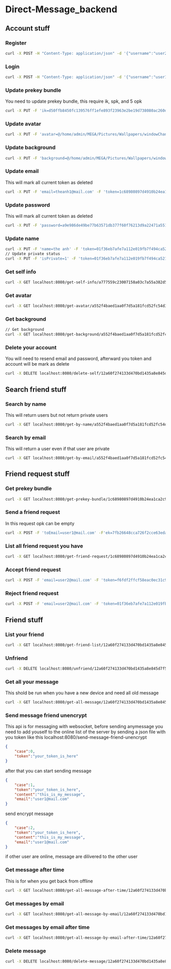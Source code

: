 # Direct-Message_backend
## Account stuff
### Register
``` bash
curl -X POST -H "Content-Type: application/json" -d '{"username":"user2@mail.com", "password":"6b86b273ff34fce19d6b804eff5a3f5747ada4eaa22f1d49c01e52ddb7875b4b"}' http://localhost:8080/register
```
### Login
``` bash
curl -X POST -H "Content-Type: application/json" -d '{"username":"user1@mail.com", "password":"6b86b273ff34fce19d6b804eff5a3f5747ada4eaa22f1d49c01e52ddb7875b4b"}' http://localhost:8080/login
```
### Update prekey bundle
You need to update prekey bundle, this require ik, spk, and 5 opk
``` bash
curl -X PUT -F 'ik=d50ffb8450fc139576ff1efe893f23963e2be19d738080ac260d0bd148933880' -F 'spk=d50ffb8450fc139576ff1efe893f23963e2be19d738080ac260d0bd148933881' -F 'opk=1762c5f8c4392877828e1473ae454ae663a05a3ef5ea962c89707f7a99a429d9,2782c5f8c4392877f28e1473ae454ae663a05a3ef5ea962c89707f7a99a429d9,2782c5f8c4392877f28e1473ae454ae663a05a3ef5ea962c89707f7a99a429d8,1762c5f8c4392877828e1473ae454ae663a05a3ef5ea962c89707f7a99a429d4,d779737d73332c2db9e7c709019a2626970a0f162b3fa4c0fe57b88fed1d9c82' -F 'token=01f36eb7afe7a112e019fb7f494ca5219aefb1668115d5e1a1494eb85d6ae36a' localhost:8080/update-prekey-bundle
```
### Update avatar
``` bash
curl -X PUT -F 'avatar=@/home/admin/MEGA/Pictures/Wallpapers/windowChan.jpg' -F 'token=1c68980897d4910b24ea1ca2c902d6dbefa7dffb09220833a5c0de0d6f2f28e8' localhost:8080/update-avatar
```
### Update background
``` bash
curl -X PUT -F 'background=@/home/admin/MEGA/Pictures/Wallpapers/windowChan.jpg' -F 'token=1c68980897d4910b24ea1ca2c902d6dbefa7dffb09220833a5c0de0d6f2f28e8' localhost:8080/update-background
```
### Update email
This will mark all current token as deleted
``` bash
curl -X PUT -F 'email=theanh1@mail.com' -F 'token=1c68980897d4910b24ea1ca2c902d6dbefa7dffb09220833a5c0de0d6f2f28e8' localhost:8080/update-email
```
### Update password
This will mark all current token as deleted
``` bash
curl -X PUT -F 'password=a9e986de49be77b63571db377f60f76213d9a22471a551a37adcd8a88f26f411' -F 'token=17e2ab217dadbb376170f5f264a76ca93fa39f821033490dc642b054aec51b25' localhost:8080/update-password
```
### Update name
``` bash
curl -X PUT -F 'name=the anh' -F 'token=01f36eb7afe7a112e019fb7f494ca5219aefb1668115d5e1a1494eb85d6ae36a' localhost:8080/update-name
// Update private status
curl -X PUT -F 'isPrivate=1' -F 'token=01f36eb7afe7a112e019fb7f494ca5219aefb1668115d5e1a1494eb85d6ae36a' localhost:8080/update-private-status
```
### Get self info
``` bash
curl -X GET localhost:8080/get-self-info/a777559c23007158a03c7a55a382d5906b8a758935af6a36c3244883708d5992
```
### Get avatar
``` bash
curl -X GET localhost:8080/get-avatar/a552f4baed1aa0f7d5a181fcd52fc54d3a60444bc4fef56e1b2c5fd8c74349eb/2.jpg --output 1.jpg
```
### Get background
``` bash
// Get background
curl -X GET localhost:8080/get-background/a552f4baed1aa0f7d5a181fcd52fc54d3a60444bc4fef56e1b2c5fd8c74349eb/2.jpg --output 1.jpg
```
### Delete your account
You will need to resend email and password, afterward you token and account will be mark as delete
``` bash
curl -X DELETE localhost:8080/delete-self/12a60f274133d470bd1435a8e845d7f501950452440018f110f85480670d20f9/user1@mail.com/6b86b273ff34fce19d6b804eff5a3f5747ada4eaa22f1d49c01e52ddb7875b4b
```
## Search friend stuff
### Search by name
This will return users but not return private users
``` bash
curl -X GET localhost:8080/get-by-name/a552f4baed1aa0f7d5a181fcd52fc54d3a60444bc4fef56e1b2c5fd8c74349eb/user/0
```
### Search by email
This will return a user even if that user are private
``` bash
curl -X GET localhost:8080/get-by-email/a552f4baed1aa0f7d5a181fcd52fc54d3a60444bc4fef56e1b2c5fd8c74349eb/user2@mail.com
```
## Friend request stuff
### Get prekey bundle
``` bash
curl -X GET localhost:8080/get-prekey-bundle/1c68980897d4910b24ea1ca2c902d6dbefa7dffb09220833a5c0de0d6f2f28e8/user1@mail.com
```
### Send a friend request
In this request opk can be empty
``` bash
curl -X POST -F 'toEmail=user1@mail.com' -F'ek=7fb26648cca726f2cce63eda8e92e220684d0200f08d7076a3a4beec121af720' -F 'opkUsed=1762c5f8c4392877828e1473ae454ae663a05a3ef5ea962c89707f7a99a429d4' -F 'token=00f857c72453676829967742fab2a8420542bce4ab14acaf551cd728bab64f12' localhost:8080/add-friend-request
```
### List all friend request you have
``` bash 
curl -X GET localhost:8080/get-friend-request/1c68980897d4910b24ea1ca2c902d6dbefa7dffb09220833a5c0de0d6f2f28e8
```
### Accept friend request
``` bash
curl -X POST -F 'email=user2@mail.com' -F 'token=f6fdf2ffcf58eac0ec31c97c99efec82f06198c07dde9be5b2c21f66ab5ea81f' localhost:8080/accept-friend-request
```
### Reject friend request
``` bash
curl -X POST -F 'email=user2@mail.com' -F 'token=01f36eb7afe7a112e019fb7f494ca5219aefb1668115d5e1a1494eb85d6ae36a' localhost:8080/reject-friend-request
```
## Friend stuff
### List your friend
``` bash
curl -X GET localhost:8080/get-friend-list/12a60f274133d470bd1435a8e845d7f501950452440018f110f85480670d20f9
```
### Unfriend
``` bash
curl -X DELETE localhost:8080/unfriend/12a60f274133d470bd1435a8e845d7f501950452440018f110f85480670d20f9/user2@mail.com
```
### Get all your message
This shold be run when you have a new device and need all old message
``` bash
curl -X GET localhost:8080/get-all-message/12a60f274133d470bd1435a8e845d7f501950452440018f110f85480670d20f9
```
### Send message friend unencrypt
This api is for messaging with websocket, before sending anymessage you need to add youself to the online list of the server by sending a json file with you token like this
localhost:8080/send-message-friend-unencrypt
``` json
{
    "case":0,
    "token":"your_token_is_here"
}
```
after that you can start sending message
``` json
{
    "case":1,
    "token":"your_token_is_here",
    "content":"this_is_my_message",
    "email":"user1@mail.com"
}
```
send encrypt message
``` json
{
    "case":2,
    "token":"your_token_is_here",
    "content":"this_is_my_message",
    "email":"user1@mail.com"
}
```
if other user are online, message are dilivered to the other user
### Get message after time
This is for when you get back from offline
``` bash
curl -X GET localhost:8080/get-all-message-after-time/12a60f274133d470bd1435a8e845d7f501950452440018f110f85480670d20f9/2024-05-03_20:57:28
```
### Get messages by email
``` bash
curl -X GET localhost:8080/get-all-message-by-email/12a60f274133d470bd1435a8e845d7f501950452440018f110f85480670d20f9/user2@mail.com
```
### Get messages by email after time
``` bash
curl -X GET localhost:8080/get-all-message-by-email-after-time/12a60f274133d470bd1435a8e845d7f501950452440018f110f85480670d20f9/user2@mail.com/2024-05-25_20:57:28
```
### Delete message
``` bash
curl -X DELETE localhost:8080/delete-message/12a60f274133d470bd1435a8e845d7f501950452440018f110f85480670d20f9/2024-05-03_20:57:28
```